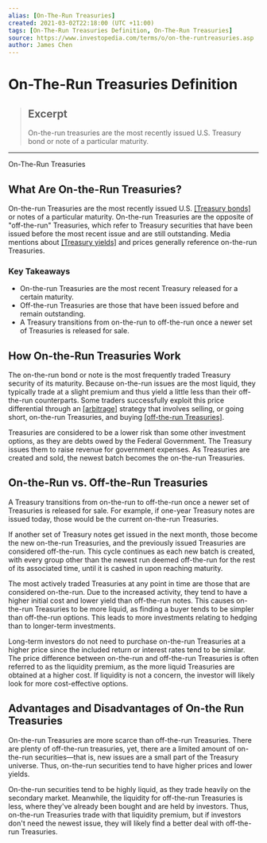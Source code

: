 ```yaml
---
alias: [On-The-Run Treasuries]
created: 2021-03-02T22:18:00 (UTC +11:00)
tags: [On-The-Run Treasuries Definition, On-The-Run Treasuries]
source: https://www.investopedia.com/terms/o/on-the-runtreasuries.asp
author: James Chen
---
```


# On-The-Run Treasuries Definition

> ## Excerpt
> On-the-run treasuries are the most recently issued U.S. Treasury bond or note of a particular maturity.

---

On-The-Run Treasuries
## What Are On-the-Run Treasuries?

On-the-run Treasuries are the most recently issued U.S. [[Treasury bonds]](https://www.investopedia.com/terms/t/treasurybond.asp) or notes of a particular maturity. On-the-run Treasuries are the opposite of "off-the-run" Treasuries, which refer to Treasury securities that have been issued before the most recent issue and are still outstanding. Media mentions about [[Treasury yields]](https://www.investopedia.com/terms/t/treasury-yield.asp) and prices generally reference on-the-run Treasuries.

### Key Takeaways

-   On-the-run Treasuries are the most recent Treasury released for a certain maturity.
-   Off-the-run Treasuries are those that have been issued before and remain outstanding.
-   A Treasury transitions from on-the-run to off-the-run once a newer set of Treasuries is released for sale.

## How On-the-Run Treasuries Work

The on-the-run bond or note is the most frequently traded Treasury security of its maturity. Because on-the-run issues are the most liquid, they typically trade at a slight premium and thus yield a little less than their off-the-run counterparts. Some traders successfully exploit this price differential through an [[arbitrage]](https://www.investopedia.com/terms/a/arbitrage.asp) strategy that involves selling, or going short, on-the-run Treasuries, and buying [[off-the-run Treasuries]](https://www.investopedia.com/terms/o/off-the-runtreasuries.asp).

Treasuries are considered to be a lower risk than some other investment options, as they are debts owed by the Federal Government. The Treasury issues them to raise revenue for government expenses. As Treasuries are created and sold, the newest batch becomes the on-the-run Treasuries.

## On-the-Run vs. Off-the-Run Treasuries

A Treasury transitions from on-the-run to off-the-run once a newer set of Treasuries is released for sale. For example, if one-year Treasury notes are issued today, those would be the current on-the-run Treasuries.

If another set of Treasury notes get issued in the next month, those become the new on-the-run Treasuries, and the previously issued Treasuries are considered off-the-run. This cycle continues as each new batch is created, with every group other than the newest run deemed off-the-run for the rest of its associated time, until it is cashed in upon reaching maturity.

The most actively traded Treasuries at any point in time are those that are considered on-the-run. Due to the increased activity, they tend to have a higher initial cost and lower yield than off-the-run notes. This causes on-the-run Treasuries to be more liquid, as finding a buyer tends to be simpler than off-the-run options. This leads to more investments relating to hedging than to longer-term investments.

Long-term investors do not need to purchase on-the-run Treasuries at a higher price since the included return or interest rates tend to be similar. The price difference between on-the-run and off-the-run Treasuries is often referred to as the liquidity premium, as the more liquid Treasuries are obtained at a higher cost. If liquidity is not a concern, the investor will likely look for more cost-effective options.

## Advantages and Disadvantages of On-the Run Treasuries

On-the-run Treasuries are more scarce than off-the-run Treasuries. There are plenty of off-the-run treasuries, yet, there are a limited amount of on-the-run securities—that is, new issues are a small part of the Treasury universe. Thus, on-the-run securities tend to have higher prices and lower yields.

On-the-run securities tend to be highly liquid, as they trade heavily on the secondary market. Meanwhile, the liquidity for off-the-run Treasuries is less, where they've already been bought and are held by investors. Thus, on-the-run Treasuries trade with that liquidity premium, but if investors don't need the newest issue, they will likely find a better deal with off-the-run Treasuries.

